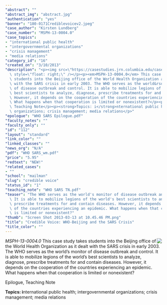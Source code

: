 ```yaml
---
"abstract": ""
"abstract_img": "abstract.jpg"
"authentication": "yes"
"banner": "180-0171Crediblevoicev2.jpeg"
"case_author": "Kirsten Lundberg"
"case_number": "MSPH-13-0004.0"
"case_topics":
- "international public health"
- "intergovernmental organizations"
- "crisis management"
- "media relations"
"category_id": "16"
"created_on": "3/10/2013"
"description": "<p><img src=\"https://casestudies.jrn.columbia.edu/casestudy/files/photos/756/abstract.jpg\"\
  \ style=\"float: right;\" /></p><p><em>MSPH-13-0004.0</em> This case study takes\
  \ students into the Beijing office of the World Health Organization as it dealt\
  \ with the SARS crisis in early 2003. The WHO serves as the world&rsquo;s monitor\
  \ of disease outbreak and control. It is able to mobilize legions of the world&rsquo;s\
  \ best scientists to analyze, diagnose, prescribe treatments for and contain diseases.\
  \ However, it depends on the cooperation of the countries experiencing an epidemic.\
  \ What happens when that cooperation is limited or nonexistent?</p><p>Epilogue,\
  \ Teaching Note</p><p><strong>Topics: i</strong>nternational public health; intergovernmental\
  \ organizations; crisis management; media relations</p>"
"epologue": "WHO SARS Epilogue.pdf"
"faculty_notes": ""
"faculty_only": ""
"id": "112"
"layout": "standard"
"link_color": ""
"linked_classes": ""
"news_org": "N/A"
"pdf": "WHO SARS_wm.pdf"
"price": "5.95"
"redtext": "NEW!"
"related_cases":
- ""
"school": "mailman"
"slug": "credible voice"
"status_id": "1"
"teaching_note": "WHO SARS TN.pdf"
"teaser": "The WHO serves as the world's monitor of disease outbreak and control.\
  \ It is able to mobilize legions of the world's best scientists to analyze, diagnose,\
  \ prescribe treatments for and contain diseases. However, it depends on the cooperation\
  \ of the countries experiencing an epidemic. What happens when that cooperation\
  \ is limited or nonexistent?"
"thumb": "Screen Shot 2013-03-13 at 10.45.46 PM.png"
"title": "Credible Voice: WHO-Beijing and the SARS Crisis"
"title_color": ""
---
```

<p><img src="https://casestudies.jrn.columbia.edu/casestudy/files/photos/756/abstract.jpg" style="float: right;" /></p><p><em>MSPH-13-0004.0</em> This case study takes students into the Beijing office of the World Health Organization as it dealt with the SARS crisis in early 2003. The WHO serves as the world&rsquo;s monitor of disease outbreak and control. It is able to mobilize legions of the world&rsquo;s best scientists to analyze, diagnose, prescribe treatments for and contain diseases. However, it depends on the cooperation of the countries experiencing an epidemic. What happens when that cooperation is limited or nonexistent?</p><p>Epilogue, Teaching Note</p><p><strong>Topics: i</strong>nternational public health; intergovernmental organizations; crisis management; media relations</p>
